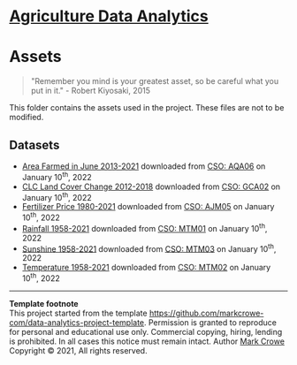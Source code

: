 # [Agriculture Data Analytics](./../../../)

# Assets

> "Remember you mind is your greatest asset, so be careful what you put in it." - Robert Kiyosaki, 2015  

This folder contains the assets used in the project. These files are not to be modified.

## Datasets

- [Area Farmed in June 2013-2021](cso-area-farmed-june-aqa06-2022-01Jan-10.csv) downloaded from [CSO: AQA06](https://data.cso.ie/table/AQA06) on January 10<sup>th</sup>, 2022
- [CLC Land Cover Change 2012-2018](cso-clc-land-cover-gca02-2022-01Jan-10.csv) downloaded from [CSO: GCA02](https://data.cso.ie/table/GCA02) on January 10<sup>th</sup>, 2022
- [Fertilizer Price 1980-2021](cso-fertilizers-ajm05-2022-01Jan-10.csv) downloaded from [CSO: AJM05](https://data.cso.ie/table/AJM05) on January 10<sup>th</sup>, 2022
- [Rainfall 1958-2021](cso-rainfall-mtm01-2022-01Jan-10.csv) downloaded from [CSO: MTM01](https://data.cso.ie/table/MTM01) on January 10<sup>th</sup>, 2022
- [Sunshine 1958-2021](cso-sunshine-mtm03-2022-01Jan-10.csv) downloaded from [CSO: MTM03](https://data.cso.ie/table/MTM03) on January 10<sup>th</sup>, 2022
- [Temperature 1958-2021](cso-temperature-mtm02-2022-01Jan-10.csv) downloaded from [CSO: MTM02](https://data.cso.ie/table/MTM02) on January 10<sup>th</sup>, 2022

---
**Template footnote**  
This project started from the template <https://github.com/markcrowe-com/data-analytics-project-template>. Permission is granted to reproduce for personal and educational use only. Commercial copying, hiring, lending is prohibited. In all cases this notice must remain intact. Author [Mark Crowe](https://github.com/markcrowe-com/) Copyright &copy; 2021, All rights reserved.